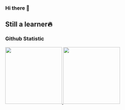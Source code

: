 ### Hi there 👋

## Still a learner🔥

### Github Statistic
<p align="left">
<a href="https://github.com/mafazer">
  <img height="180em" src="https://github-readme-stats-eight-theta.vercel.app/api?username=mafazer&show_icons=true&theme=algolia&include_all_commits=true&count_private=true"/>
  <img height="180em" src="https://github-readme-stats-eight-theta.vercel.app/api/top-langs/?username=mafazer&layout=compact&langs_count=8&theme=algolia"/>
</a>
</p>



<!--
**mafazer/mafazer** is a ✨ _special_ ✨ repository because its `README.md` (this file) appears on your GitHub profile.

Here are some ideas to get you started:

- 🔭 I’m currently working on ...
- 🌱 I’m currently learning ...
- 👯 I’m looking to collaborate on ...
- 🤔 I’m looking for help with ...
- 💬 Ask me about ...
- 📫 How to reach me: ...
- 😄 Pronouns: ...
- ⚡ Fun fact: ...
-->
